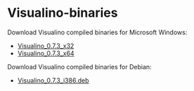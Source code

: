 # Visualino-binaries
<p>Download Visualino compiled binaries for Microsoft Windows:</p>
<p><ul><li><a href="https://1drv.ms/u/s!AqT3LJvsLk-1iZNTmkhUlVhOBP0yRQ?e=BUzekq">Visualino_0.7.3_x32</a></li>
<li><a href="https://1drv.ms/u/s!AqT3LJvsLk-1iZNSZszJEBSIvCMn4w?e=izgcyX">Visualino_0.7.3_x64</a></li></ul></p>
<p>Download Visualino compiled binaries for Debian:</p>
<p><ul><li><a href="https://1drv.ms/u/s!AqT3LJvsLk-1iZNYyHRpoWD9qa8Ogg?e=yt8ZHX">Visualino_0.7.3_i386.deb</a></li></ul></p>
